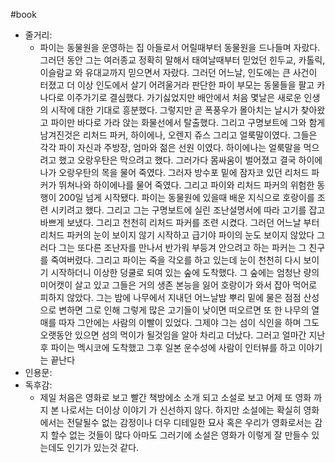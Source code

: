 #book 
- 줄거리:
    - 파이는 동물원을 운영하는 집 아들로서 어릴때부터 동물원을 드나들며 자랐다. 그러던 동안 그는 여러종교 정확히 말해서 태여날때부터 믿었던 힌두교, 카톨릭, 이슬람교 와 유대교까지 믿으면서 자랐다. 그러던 어느날, 인도에는 큰 사건이 터졌고 더 이상 인도에서 살기 어려울거라 판단한 파이 부모는 동물들을 팔고 카나다로 이주가기로 결심했다. 가기싫었지만 배안에서 처음 몇날은 새로운 인생의 시작에 대한 기대로 흥분했다. 그렇지만 곧 폭풍우가 몰아치는 날시가 찾아왔고 파이만 바다로 가라 앉는 화물선에서 탈출했다. 그리고 구명보트에 그와 함게 남겨진것은 리처드 파커, 하이에나, 오렌지 쥬스 그리고 얼룩말이였다. 그들은 각각 파이 자신과 주방장, 엄마와 젊은 선원 이였다. 하이에나는 얼룩말을 먹으려고 했고 오랑우탄은 막으려고 했다. 그러가다 몸싸움이 벌어졌고 결국 하이에나가 오랑우탄의 목을 물어 죽였다. 그러자 방수포 밑에 잠자코 있던 리처드 파커가 뛰쳐나와 하이에나를 물어 죽였다. 그리고 파이와 리처드 파커의 위험한 동행이 200일 넘게 시작됐다. 파이는 동물원에 있을때 배운 지식으로 호랑이를 조련 시키려고 했다. 그리고 그는 구명보트에 실린 조난설명서에 따라 고기를 잡고 바쁘게 보냈다. 그리고 천천히 리처드 파커를 조련 시켰다. 그러던 어느날 부터 리처드 파커의 눈이 보이지 않기 시작하고 급기야 파이의 눈도 보이지 않았다 그러다 그는 또다른 조난자를 만나서 반가워 부등겨 안으려고 하는 파커는 그 친구를 죽여버렸다. 그리고 파이는 죽을 각오를 하고 있는데 눈이 천천히 다시 보이기 시작하더니 이상한 덩쿨로 되여 있는 숲에 도착했다. 그 숲에는 엄청난 량의 미어캣이 살고 있고 그들은 거의 생존 본능을 잃어 호랑이가 와서 잡아 먹어로 피하지 않았다. 그는 밤에 나무에서 지내던 어느날밤 뿌리 밑에 물은 점점 산성으로 변하면 그로 인해 그렇게 많은 고기들이 낮이면 떠오르면 또 한 나무의 열매를 따자 그안에는 사람의 이빨이 있었다. 그제야 그는 섬이 식인을 하며 그도 오랫동안 있으면 섬의 먹이가 될것임을 알아 차리고 더났다. 그러고 얼마간 지난후 파이는 멕시코에 도착했고 그후 일본 운수성에 사람이 인터뷰를 하고 이야기는 끝난다
- 인용문:
- 독후감:
    - 제일 처음은 영화로 보고 빨간 책방에소 소개 되고 소설로 보고 어제 또 영화 까지 본 나로서는 더이상 이야기 가 신선하지 않다. 하지만 소설에는 확실히 영화에서는 전달될수 없는 감정이나 더우 디테일한 묘사 혹은 우리가 영화로서는 감지 할수 없는 것들이 많다 아마도 그러기에 소설은 영화가 이렇게 잘 만들수 있는데도 인기가 있는것 같다.
